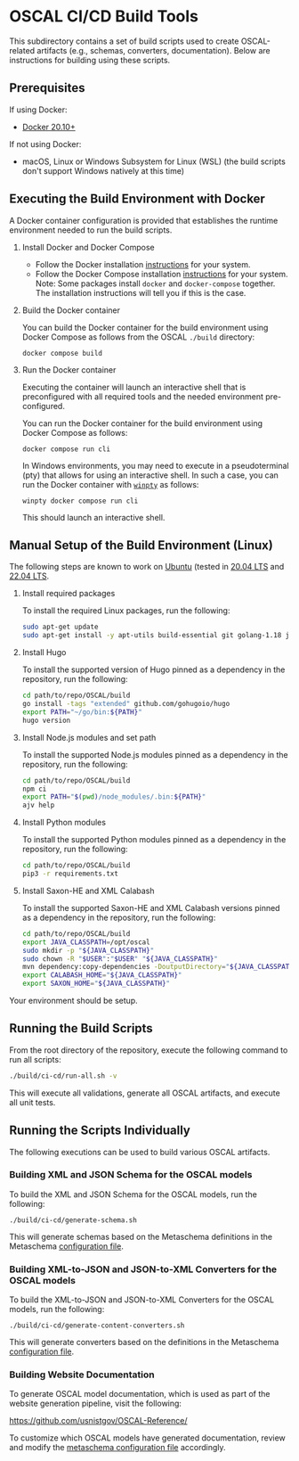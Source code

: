 # OSCAL CI/CD Build Tools

This subdirectory contains a set of build scripts used to create OSCAL-related artifacts (e.g., schemas, converters, documentation). Below are instructions for building using these scripts.

## Prerequisites

If using Docker:

- [Docker 20.10+](https://docs.docker.com/install/)

If not using Docker:

- macOS, Linux or Windows Subsystem for Linux (WSL) (the build scripts don't support Windows natively at this time)

## Executing the Build Environment with Docker

A Docker container configuration is provided that establishes the runtime environment needed to run the build scripts.

1. Install Docker and Docker Compose

    - Follow the Docker installation [instructions](https://docs.docker.com/install/) for your system.
    - Follow the Docker Compose installation [instructions](https://docs.docker.com/compose/install/) for your system. Note: Some packages install `docker` and `docker-compose` together. The installation instructions will tell you if this is the case.

2. Build the Docker container

    You can build the Docker container for the build environment using Docker Compose as follows from the OSCAL `./build` directory:

    ```
    docker compose build
    ```

3. Run the Docker container

    Executing the container will launch an interactive shell that is preconfigured with all required tools and the needed environment pre-configured.

    You can run the Docker container for the build environment using Docker Compose as follows:

    ```
    docker compose run cli
    ```

    In Windows environments, you may need to execute in a pseudoterminal (pty) that allows for using an interactive shell. In such a case, you can run the Docker container with [`winpty`](https://github.com/rprichard/winpty) as follows:


    ```
    winpty docker compose run cli
    ```

    This should launch an interactive shell.

## Manual Setup of the Build Environment (Linux)

The following steps are known to work on [Ubuntu](https://ubuntu.com/) (tested in [20.04 LTS](https://releases.ubuntu.com/releases/focal/) and [22.04 LTS](https://releases.ubuntu.com/releases/jammy/).

1. Install required packages

    To install the required Linux packages, run the following:

    ```bash
    sudo apt-get update
    sudo apt-get install -y apt-utils build-essential git golang-1.18 jq libxml2-utils maven nodejs npm python3-pip unzip wget
    ```

1. Install Hugo

    To install the supported version of Hugo pinned as a dependency in the repository, run the following:

    ```bash
    cd path/to/repo/OSCAL/build
    go install -tags "extended" github.com/gohugoio/hugo
    export PATH="~/go/bin:${PATH}"
    hugo version
    ```

1. Install Node.js modules and set path 

    To install the supported Node.js modules pinned as a dependency in the repository, run the following:

    ```bash
    cd path/to/repo/OSCAL/build
    npm ci
    export PATH="$(pwd)/node_modules/.bin:${PATH}"
    ajv help
    ```

1. Install Python modules

    To install the supported Python modules pinned as a dependency in the repository, run the following:

    ```bash
    cd path/to/repo/OSCAL/build
    pip3 -r requirements.txt
    ```

1. Install Saxon-HE and XML Calabash

    To install the supported Saxon-HE and XML Calabash versions pinned as a dependency in the repository, run the following:

    ```bash
    cd path/to/repo/OSCAL/build
    export JAVA_CLASSPATH=/opt/oscal
    sudo mkdir -p "${JAVA_CLASSPATH}"
    sudo chown -R "$USER":"$USER" "${JAVA_CLASSPATH}"
    mvn dependency:copy-dependencies -DoutputDirectory="${JAVA_CLASSPATH}"
    export CALABASH_HOME="${JAVA_CLASSPATH}"
    export SAXON_HOME="${JAVA_CLASSPATH}"
    ```

Your environment should be setup.

## Running the Build Scripts

From the root directory of the repository, execute the following command to run all scripts:

```bash
./build/ci-cd/run-all.sh -v
```

This will execute all validations, generate all OSCAL artifacts, and execute all unit tests.

## Running the Scripts Individually

The following executions can be used to build various OSCAL artifacts.

### Building XML and JSON Schema for the OSCAL models

To build the XML and JSON Schema for the OSCAL models, run the following:

```
./build/ci-cd/generate-schema.sh
```

This will generate schemas based on the Metaschema definitions in the Metaschema [configuration file](./ci-cd/config/metaschema).

### Building XML-to-JSON and JSON-to-XML Converters for the OSCAL models

To build the XML-to-JSON and JSON-to-XML Converters for the OSCAL models, run the following:

```
./build/ci-cd/generate-content-converters.sh
```

This will generate converters based on the definitions in the Metaschema [configuration file](./ci-cd/config/metaschema).

### Building Website Documentation

To generate OSCAL model documentation, which is used as part of the website generation pipeline, visit the following:

https://github.com/usnistgov/OSCAL-Reference/


To customize which OSCAL models have generated documentation, review and modify the [metaschema configuration file](./ci-cd/config/metaschema) accordingly.
